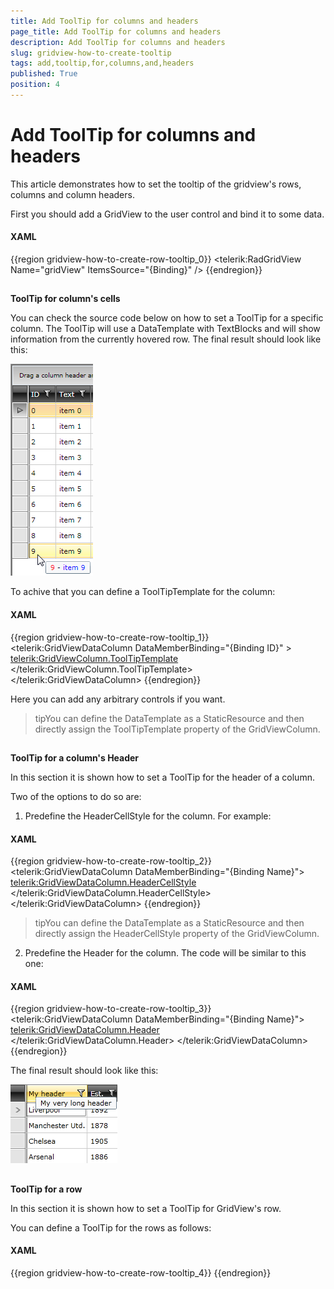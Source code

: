 ```yaml
---
title: Add ToolTip for columns and headers
page_title: Add ToolTip for columns and headers
description: Add ToolTip for columns and headers
slug: gridview-how-to-create-tooltip
tags: add,tooltip,for,columns,and,headers
published: True
position: 4
---
```


# Add ToolTip for columns and headers



This article demonstrates how to set the tooltip of the gridview's rows, columns and column headers.
      

First you should add a GridView to the user control and bind it to some data.

#### __XAML__

{{region gridview-how-to-create-row-tooltip_0}}
	<telerik:RadGridView Name="gridView" ItemsSource="{Binding}" />
	{{endregion}}



## 

__ToolTip for column's cells__

You can check the source code below on how to set a ToolTip for a specific column. The ToolTip will use a DataTemplate with TextBlocks and will show information from the currently hovered row. The final result should look like this:

![](images/gridview_row_tooltip.png)



To achive that you can define a ToolTipTemplate for the column:

#### __XAML__

{{region gridview-how-to-create-row-tooltip_1}}
	<telerik:GridViewDataColumn DataMemberBinding="{Binding ID}" >
	    <telerik:GridViewColumn.ToolTipTemplate>
	        <DataTemplate>
	            <StackPanel Orientation="Horizontal">
	                <TextBlock Text="{Binding ID}" Foreground="Red" />
	                <TextBlock Text=" - " />
	                <TextBlock Text="{Binding Text}" Foreground="Blue" />
	            </StackPanel>
	        </DataTemplate>
	    </telerik:GridViewColumn.ToolTipTemplate>
	</telerik:GridViewDataColumn>
	{{endregion}}



Here you can add any arbitrary controls if you want.



>tipYou can define the DataTemplate as a StaticResource and then directly assign the ToolTipTemplate property of the GridViewColumn.

## 

__ToolTip for a column's Header__

In this section it is shown how to set a ToolTip for the header of a column.

Two of the options to do so are:

1. Predefine the HeaderCellStyle for the column. For example:

#### __XAML__

{{region gridview-how-to-create-row-tooltip_2}}
	<telerik:GridViewDataColumn DataMemberBinding="{Binding Name}">
	    <telerik:GridViewDataColumn.HeaderCellStyle>
	        <Style TargetType="telerik:GridViewHeaderCell">
	            <Setter Property="ToolTipService.ToolTip" Value="My very long header">
	            </Setter>
	        </Style>
	    </telerik:GridViewDataColumn.HeaderCellStyle>
	</telerik:GridViewDataColumn>
	{{endregion}}





>tipYou can define the DataTemplate as a StaticResource and then directly assign the HeaderCellStyle property of the GridViewColumn.

2. Predefine the Header for the column. The code will be similar to this one:

#### __XAML__

{{region gridview-how-to-create-row-tooltip_3}}
	<telerik:GridViewDataColumn DataMemberBinding="{Binding Name}">
	    <telerik:GridViewDataColumn.Header>
	        <TextBlock Text="Name" ToolTipService.ToolTip="My very long header"/>
	    </telerik:GridViewDataColumn.Header>
	</telerik:GridViewDataColumn>
	{{endregion}}



The final result should look like this:

![gridview header tooltip](images/gridview_header_tooltip.png)

## 

__ToolTip for a row__

In this section it is shown how to set a ToolTip for GridView's row.

You can define a ToolTip for the rows as follows:

#### __XAML__

{{region gridview-how-to-create-row-tooltip_4}}
	<Style TargetType="telerik:GridViewRow"> 
	            <Setter Property="ToolTipService.ToolTip" Value="MyToolTipText"/>
	</Style>
	{{endregion}}


